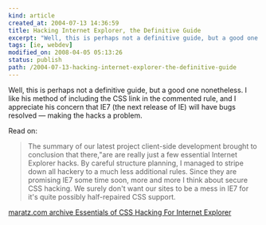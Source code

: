 ```yaml
--- 
kind: article
created_at: 2004-07-13 14:36:59
title: Hacking Internet Explorer, the Definitive Guide
excerpt: "Well, this is perhaps not a definitive guide, but a good one nonetheless. "
tags: [ie, webdev]
modified_on: 2008-04-05 05:13:26
status: publish 
path: /2004-07-13-hacking-internet-explorer-the-definitive-guide
---
```


Well, this is perhaps not a definitive guide, but a good one nonetheless. I like his method of including the CSS link in the commented rule, and I appreciate his concern that IE7 (the next release of IE) will have bugs resolved &mdash; making the hacks a problem. 

Read on: 
<blockquote class="large">
The summary of our latest project client-side development brought to conclusion that there‚"are are really just a few essential Internet Explorer hacks. By careful structure planning, I managed to stripe down all hackery to a much less additional rules. Since they are promising IE7 some time soon, more and more I think about secure CSS hacking. We surely don't want our sites to be a mess in IE7 for it's quite possibly half-repaired CSS support.
</blockquote>

<a title="maratz.com archive Essentials of CSS Hacking For Internet Explorer" href="http://www.maratz.com/blog/archives/2005/06/16/essentials-of-css-hacking-for-internet-explorer/">maratz.com archive Essentials of CSS Hacking For Internet Explorer</a>